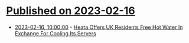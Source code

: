 # [Published on 2023-02-16](index.md)

* [2023-02-16, 10:00:00](https://news.slashdot.org/story/23/02/16/0253250/heata-offers-uk-residents-free-hot-water-in-exchange-for-cooling-its-servers?utm_source=rss1.0mainlinkanon&utm_medium=feed) - [Heata Offers UK Residents Free Hot Water In Exchange For Cooling Its Servers](https://news.slashdot.org/story/23/02/16/0253250/heata-offers-uk-residents-free-hot-water-in-exchange-for-cooling-its-servers?utm_source=rss1.0mainlinkanon&utm_medium=feed)
